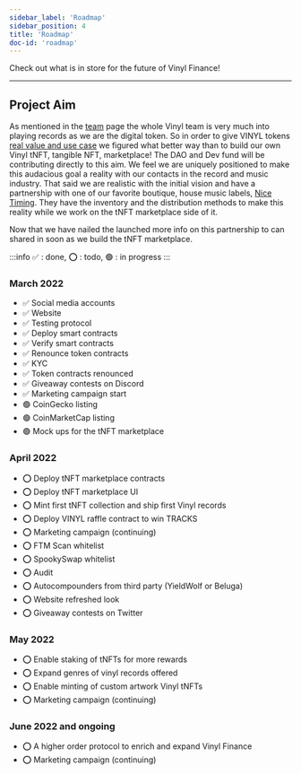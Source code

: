 ```yaml
---
sidebar_label: 'Roadmap'
sidebar_position: 4
title: 'Roadmap'
doc-id: 'roadmap'
---
```


Check out what is in store for the future of Vinyl Finance!
___

## Project Aim
As mentioned in the [team](https://docs.vinyl.finance/team) page the whole Vinyl team is very much into playing records as we are the digital token. So in order to give VINYL tokens [real value and use case](https://docs.vinyl.finance/#what-makes-vinyl-different) we figured what better way than to build our own Vinyl tNFT, tangible NFT, marketplace! The DAO and Dev fund will be contributing directly to this aim. We feel we are uniquely positioned to make this audacious goal a reality with our contacts in the record and music industry. That said we are realistic with the initial vision and have a partnership with one of our favorite boutique, house music labels, [Nice Timing](https://www.realnicetiming.com/). They have the inventory and the distribution methods to make this reality while we work on the tNFT marketplace side of it. 

Now that we have nailed the launched more info on this partnership to can shared in soon as we build the tNFT marketplace.


:::info
✅ : done, ⭕️ : todo, 🟢 : in progress
:::

### March 2022
- ✅ Social media accounts
- ✅ Website
- ✅ Testing protocol
- ✅ Deploy smart contracts
- ✅ Verify smart contracts
- ✅ Renounce token contracts
- ✅ KYC
- ✅ Token contracts renounced
- ✅ Giveaway contests on Discord
- ✅ Marketing campaign start
- 🟢 CoinGecko listing
- 🟢 CoinMarketCap listing
- 🟢 Mock ups for the tNFT marketplace

### April 2022
- ⭕️ Deploy tNFT marketplace contracts
- ⭕️ Deploy tNFT marketplace UI
- ⭕️ Mint first tNFT collection and ship first Vinyl records
- ⭕️ Deploy VINYL raffle contract to win TRACKS
- ⭕️ Marketing campaign (continuing)
- ⭕️ FTM Scan whitelist
- ⭕️ SpookySwap whitelist
- ⭕️ Audit
- ⭕️ Autocompounders from third party (YieldWolf or Beluga)
- ⭕️ Website refreshed look
- ⭕️ Giveaway contests on Twitter

### May 2022
- ⭕️ Enable staking of tNFTs for more rewards
- ⭕️ Expand genres of vinyl records offered
- ⭕️ Enable minting of custom artwork Vinyl tNFTs
- ⭕️ Marketing campaign (continuing)

### June 2022 and ongoing
- ⭕️ A higher order protocol to enrich and expand Vinyl Finance
- ⭕️ Marketing campaign (continuing)